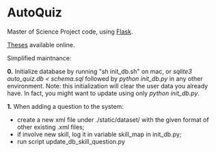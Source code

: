 # AutoQuiz
Master of Science Project code, using [Flask](http://flask.pocoo.org/).

[Theses](https://www2.eecs.berkeley.edu/Pubs/TechRpts/2018/EECS-2018-54.html) available online.

Simplified maintnance:

**0.** Initialize database by running "sh init_db.sh" on mac, or *sqlite3 auto_quiz.db < schema.sql* followed by *python init_db.py* in any other environment. Note: this initialization will clear the user data you already have. In fact, you might want to update using only *python init_db.py*.

**1.** When adding a question to the system:
- create a new xml file under ./static/dataset/ with the given format of other existing .xml files;
- if involve new skill, log it in variable skill_map in init_db.py;
- run script update_db_skill_question.py
